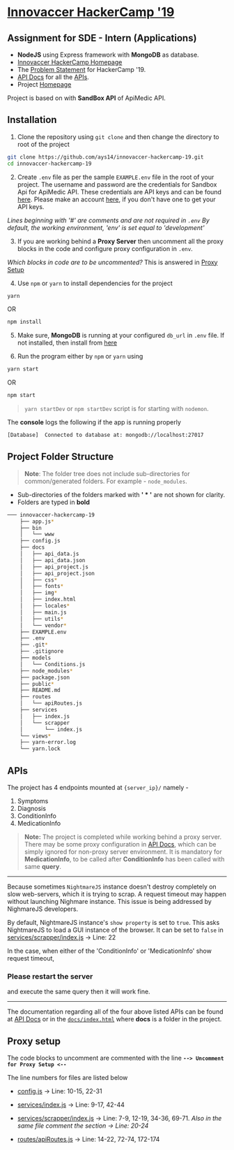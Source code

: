 
# [Innovaccer HackerCamp '19](https://github.com/ays14/innovaccer-hackercamp-19)

## Assignment for SDE - Intern (Applications)

- **NodeJS** using Express framework with **MongoDB** as database.
- [Innovaccer HackerCamp Homepage](https://www.innovaccer.com/hackercamp)
- The [Problem Statement](https://www.innovaccer.com/media/hackercamp/SDE-Intern-(Applications).pdf) for HackerCamp '19.
- [API Docs]( https://innovaccer-hc-19.000webhostapp.com/) for all the [APIs](#apis).
- Project [Homepage](https://github.com/ays14/innovaccer-hackercamp-19)

Project is based on with **SandBox API** of ApiMedic API.

## Installation

1. Clone the repository using `git clone` and then change the directory to root of the project
```bash
git clone https://github.com/ays14/innovaccer-hackercamp-19.git
cd innovaccer-hackercamp-19
```


2. Create `.env` file as per the sample `EXAMPLE.env` file in the root of your project. The username and password are the credentials for Sandbox Api for ApiMedic API. These credentials are API keys and can be found [here](https://apimedic.com/apikeys). Please make an account [here](https://apimedic.com/signup), if you don't have one to get your API keys.

*Lines beginning with '#' are comments and are not required in `.env`
 By default, the working environment, 'env' is set equal to 'development'*


 3. If you are working behind a **Proxy Server** then uncomment all the proxy blocks in the code and configure proxy configuration in `.env`.

*Which blocks in code are to be uncommented?*
This is answered in [Proxy Setup](#proxy-setup)

 4. Use `npm` or `yarn` to install dependencies for the project
```bash
yarn
```
OR
```bash
npm install
```


 5. Make sure, **MongoDB** is running at your configured `db_url` in `.env` file. If not installed, then install from [here](https://docs.mongodb.com/manual/installation/)


 6. Run the program either by `npm` or `yarn` using
```bash
yarn start
```
OR
```bash
npm start
```
> `yarn startDev` or `npm startDev` script is for starting with `nodemon`.


The **console** logs the following if the app is running properly
```bash
[Database] 	Connected to database at: mongodb://localhost:27017
```

## Project Folder Structure

> **Note**: The folder tree does not include sub-directories for common/generated folders. For example - `node_modules`.

 - Sub-directories of the folders marked with **' * '** are not shown for clarity.
 - Folders are typed in **bold**

```bash
─── innovaccer-hackercamp-19
    ├── app.js*
    ├── bin
    │   └── www
    ├── config.js
    ├── docs
    │   ├── api_data.js
    │   ├── api_data.json
    │   ├── api_project.js
    │   ├── api_project.json
    │   ├── css*
    │   ├── fonts*
    │   ├── img*
    │   ├── index.html
    │   ├── locales*
    │   ├── main.js
    │   ├── utils*
    │   └── vendor*
    ├── EXAMPLE.env
    ├── .env
    ├── .git*
    ├── .gitignore
    ├── models
    │   └── Conditions.js
    ├── node_modules*
    ├── package.json
    ├── public*
    ├── README.md
    ├── routes
    │   └── apiRoutes.js
    ├── services
    │   ├── index.js
    │   └── scrapper
    │       └── index.js
    └── views*
    ├── yarn-error.log
    └── yarn.lock
```

## APIs

The project has 4 endpoints mounted at `{server_ip}/` namely -
 1. Symptoms
 2. Diagnosis
 3. ConditionInfo
 4. MedicationInfo

> **Note:** The project is completed while working behind a proxy server. There may be some proxy configuration in [API Docs]( https://innovaccer-hc-19.000webhostapp.com/), which can be simply ignored for non-proxy server environment.
> It is mandatory for **MedicationInfo**, to be called after **ConditionInfo** has been called with same **query**.

---
Because sometimes `NightmareJS` instance doesn't destroy completely on slow web-servers, which it is trying to scrap. A request timeout may happen without launching Nighmare instance. This issue is being addressed by NighmareJS developers.

By default, NightmareJS instance's `show property` is set to `true`. This asks NightmareJS to load a GUI instance of the browser. It can be set to `false` in [services/scrapper/index.js](https://github.com/ays14/innovaccer-hackercamp-19/blob/master/services/scrapper/index.js) -> Line: 22

In the case, when either of the 'ConditionInfo' or 'MedicationInfo' show request timeout,
### **Please restart the server**
and execute the same query then it will work fine.

---

The documentation regarding all of the four above listed APIs can be found at [API Docs]( https://innovaccer-hc-19.000webhostapp.com/) or in the [`docs/index.html`](https://github.com/ays14/innovaccer-hackercamp-19/blob/master/docs/index.html) where **docs** is a folder in the project.

## Proxy setup

The code blocks to uncomment are commented with the line
**`--> Uncomment for Proxy Setup <--`**

The line numbers for files are listed below
- [config.js](https://github.com/ays14/innovaccer-hackercamp-19/blob/master/config.js) -> Line: 10-15, 22-31
- [services/index.js](https://github.com/ays14/innovaccer-hackercamp-19/blob/master/services/index.js) -> Line: 9-17, 42-44
- [services/scrapper/index.js](https://github.com/ays14/innovaccer-hackercamp-19/blob/master/services/scrapper/index.js) -> Line: 7-9, 12-19, 34-36, 69-71. *Also in the same file comment the section -> Line: 20-24*

- [routes/apiRoutes.js](https://github.com/ays14/innovaccer-hackercamp-19/blob/master/routes/apiRoutes.js) -> Line: 14-22, 72-74, 172-174
